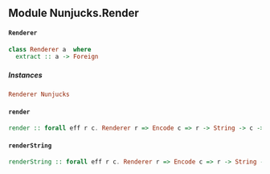 ## Module Nunjucks.Render

#### `Renderer`

``` purescript
class Renderer a  where
  extract :: a -> Foreign
```

##### Instances
``` purescript
Renderer Nunjucks
```

#### `render`

``` purescript
render :: forall eff r c. Renderer r => Encode c => r -> String -> c -> Eff (exception :: EXCEPTION | eff) String
```

#### `renderString`

``` purescript
renderString :: forall eff r c. Renderer r => Encode c => r -> String -> c -> Eff (exception :: EXCEPTION | eff) String
```


